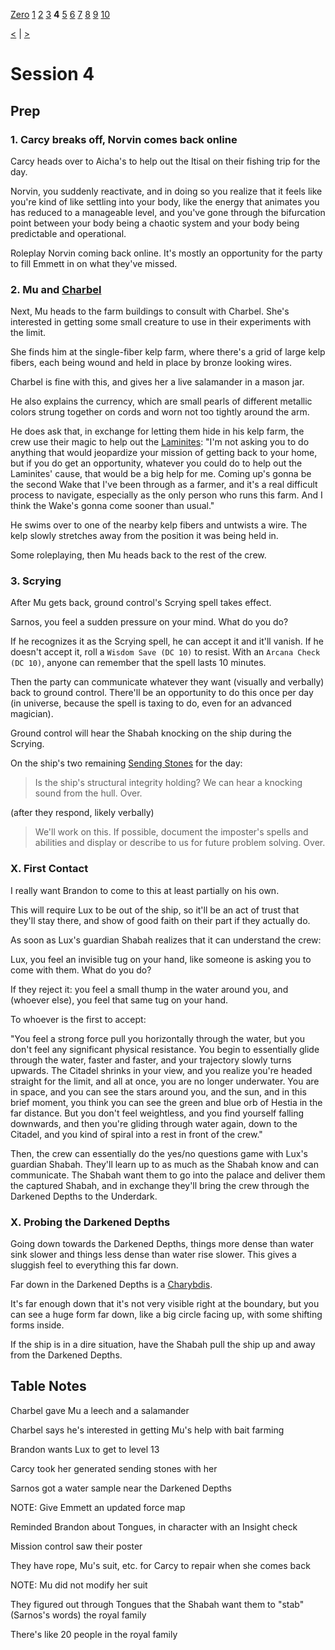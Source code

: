 [Zero](./Session0.md) [1](./Session1.md) [2](./Session2.md) [3](./Session3.md) **4** [5](./Session5.md) [6](./Session6.md) [7](./Session7.md) [8](./Session8.md) [9](./Session9.md) [10](./Session10.md)

[<](./Session3.md) | [>](./Session5.md)

# Session 4

## Prep

### 1. Carcy breaks off, Norvin comes back online

Carcy heads over to Aicha's to help out the Itisal on their fishing trip for the day.

Norvin, you suddenly reactivate, and in doing so you realize that it feels like you're kind of like settling into your body, like the energy that animates you has reduced to a manageable level, and you've gone through the bifurcation point between your body being a chaotic system and your body being predictable and operational.

Roleplay Norvin coming back online. It's mostly an opportunity for the party to fill Emmett in on what they've missed.

### 2. Mu and [Charbel](../NPCs/Charbel.md)

Next, Mu heads to the farm buildings to consult with Charbel. She's interested in getting some small creature to use in their experiments with the limit.

She finds him at the single-fiber kelp farm, where there's a grid of large kelp fibers, each being wound and held in place by bronze looking wires.

Charbel is fine with this, and gives her a live salamander in a mason jar.

He also explains the currency, which are small pearls of different metallic colors strung together on cords and worn not too tightly around the arm.

He does ask that, in exchange for letting them hide in his kelp farm, the crew use their magic to help out the [Laminites](../NPCs/Laminites.md): "I'm not asking you to do anything that would jeopardize your mission of getting back to your home, but if you do get an opportunity, whatever you could do to help out the Laminites' cause, that would be a big help for me. Coming up's gonna be the second Wake that I've been through as a farmer, and it's a real difficult process to navigate, especially as the only person who runs this farm. And I think the Wake's gonna come sooner than usual."

He swims over to one of the nearby kelp fibers and untwists a wire. The kelp slowly stretches away from the position it was being held in.

Some roleplaying, then Mu heads back to the rest of the crew.

### 3. Scrying

After Mu gets back, ground control's Scrying spell takes effect.

Sarnos, you feel a sudden pressure on your mind. What do you do?

If he recognizes it as the Scrying spell, he can accept it and it'll vanish. If he doesn't accept it, roll a `Wisdom Save (DC 10)` to resist. With an `Arcana Check (DC 10)`, anyone can remember that the spell lasts 10 minutes.

Then the party can communicate whatever they want (visually and verbally) back to ground control. There'll be an opportunity to do this once per day (in universe, because the spell is taxing to do, even for an advanced magician).

Ground control will hear the Shabah knocking on the ship during the Scrying.

On the ship's two remaining [Sending Stones](../Sending_Stones.md) for the day:

> Is the ship's structural integrity holding? We can hear a knocking sound from the hull. Over.

(after they respond, likely verbally)

> We'll work on this. If possible, document the imposter's spells and abilities and display or describe to us for future problem solving. Over.

### X. First Contact

I really want Brandon to come to this at least partially on his own.

This will require Lux to be out of the ship, so it'll be an act of trust that they'll stay there, and show of good faith on their part if they actually do.

As soon as Lux's guardian Shabah realizes that it can understand the crew:

Lux, you feel an invisible tug on your hand, like someone is asking you to come with them. What do you do?

If they reject it: you feel a small thump in the water around you, and (whoever else), you feel that same tug on your hand.

To whoever is the first to accept:

"You feel a strong force pull you horizontally through the water, but you don't feel any significant physical resistance. You begin to essentially glide through the water, faster and faster, and your trajectory slowly turns upwards. The Citadel shrinks in your view, and you realize you're headed straight for the limit, and all at once, you are no longer underwater. You are in space, and you can see the stars around you, and the sun, and in this brief moment, you think you can see the green and blue orb of Hestia in the far distance. But you don't feel weightless, and you find yourself falling downwards, and then you're gliding through water again, down to the Citadel, and you kind of spiral into a rest in front of the crew."

Then, the crew can essentially do the yes/no questions game with Lux's guardian Shabah. They'll learn up to as much as the Shabah know and can communicate. The Shabah want them to go into the palace and deliver them the captured Shabah, and in exchange they'll bring the crew through the Darkened Depths to the Underdark.

### X. Probing the Darkened Depths

Going down towards the Darkened Depths, things more dense than water sink slower and things less dense than water rise slower. This gives a sluggish feel to everything this far down.

Far down in the Darkened Depths is a [Charybdis](https://www.5esrd.com/database/creature/charybdis/).

It's far enough down that it's not very visible right at the boundary, but you can see a huge form far down, like a big circle facing up, with some shifting forms inside.

If the ship is in a dire situation, have the Shabah pull the ship up and away from the Darkened Depths.

## Table Notes

Charbel gave Mu a leech and a salamander

Charbel says he's interested in getting Mu's help with bait farming

Brandon wants Lux to get to level 13

Carcy took her generated sending stones with her

Sarnos got a water sample near the Darkened Depths

NOTE: Give Emmett an updated force map

Reminded Brandon about Tongues, in character with an Insight check

Mission control saw their poster

They have rope, Mu's suit, etc. for Carcy to repair when she comes back

NOTE: Mu did not modify her suit

They figured out through Tongues that the Shabah want them to "stab" (Sarnos's words) the royal family

There's like 20 people in the royal family

